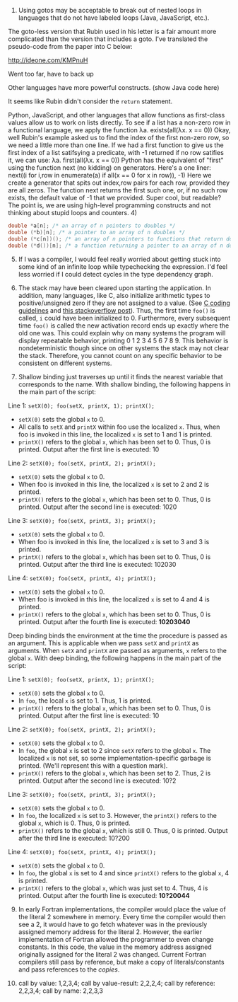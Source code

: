 1)  Using gotos may be acceptable to break out of nested loops in languages that do not have labeled loops (Java, JavaScript, etc.).

The goto-less version that Rubin used in his letter  is a fair amount more complicated than the version that includes a goto. I've translated the pseudo-code from the paper into C below:

http://ideone.com/KMPnuH

Went too far, have to back up


Other languages have more powerful constructs.
(show Java code here)

It seems like Rubin didn't consider the `return` statement.

Python, JavaScript, and other languages that allow functions as first-class values allow us to work on lists directly. To see if a list has a non-zero row in a functional language, we apply the function
λa. exists(all(λx. x == 0))
Okay, well Rubin's example asked us to find the index of the first non-zero row, so we need a little more than one line. If we had a first function to give us the first index of a list satifsying a predicate, with -1 returned if no row satifies it, we can use:
λa. first(all(λx. x == 0))
Python has the equivalent of "first" using the function next (no kidding) on generators. Here's a one liner:
next((i for i,row in enumerate(a) if all(x == 0 for x in row)), -1)
Here we create a generator that spits out index,row pairs for each row, provided they are all zeros. The function next returns the first such one, or, if no such row exists, the default value of -1 that we provided. Super cool, but readable? The point is, we are using high-level programming constructs and not thinking about stupid loops and counters.
4)
```c
double *a[n]; /* an array of n pointers to doubles */
double (*b)[n]; /* a pointer to an array of n doubles */
double (*c[n])(); /* an array of n pointers to functions that return doubles */
double (*d())[n]; /* a function returning a pointer to an array of n doubles */
```
5) If I was a compiler, I would feel really worried about getting stuck into some kind of an infinite loop while
typechecking the expression. I'd feel less worried if I could detect cycles in the type dependency graph.

7) The stack may have been cleared upon starting the application. In addition, many languages, like C, also initialize arithmetic types to positive/unsigned zero if they are not assigned to a value. (See <a href="http://c0x.coding-guidelines.com/6.7.8.html">C coding guidelines</a> and <a href="https://stackoverflow.com/questions/1597405/what-happens-to-a-declared-uninitialized-variable-in-c-does-it-have-a-value">this stackoverflow post</a>). Thus, the first time `foo()` is called, `i` could have been initialized to 0. Furthermore, every subsequent time `foo()` is called the
new activation record ends up exactly where the old one was. This could explain why on many systems the program will display repeatable behavior, printing 0 1 2 3 4 5 6 7 8 9. This behavior is nondeterministic though since
on other systems the stack may not clear the stack. Therefore, you cannot count on any
specific behavior to be consistent on different systems.

8) Shallow binding just traverses up until it finds the nearest variable that corresponds to the name. With shallow binding, the following happens in the main part of the script:

Line 1:
`setX(0); foo(setX, printX, 1); printX();`

* `setX(0)` sets the global `x` to 0.
* All calls to `setX` and `printX` within foo use the localized `x`. Thus, when foo is invoked in this line, the localized `x` is set to 1 and 1 is printed.
* `printX()` refers to the global `x`, which has been set to 0. Thus, 0 is printed.
Output after the first line is executed: 10

Line 2:
`setX(0); foo(setX, printX, 2); printX();`

* `setX(0)` sets the global `x` to 0.
* When foo is invoked in this line, the localized `x` is set to 2 and 2 is printed.
* `printX()` refers to the global `x`, which has been set to 0. Thus, 0 is printed.
Output after the second line is executed: 1020

Line 3:
`setX(0); foo(setX, printX, 3); printX();`
* `setX(0)` sets the global `x` to 0.
* When foo is invoked in this line, the localized `x` is set to 3 and 3 is printed.
* `printX()` refers to the global `x`, which has been set to 0. Thus, 0 is printed.
Output after the third line is executed: 102030

Line 4:
`setX(0); foo(setX, printX, 4); printX();`
* `setX(0)` sets the global `x` to 0.
* When foo is invoked in this line, the localized `x` is set to 4 and 4 is printed.
* `printX()` refers to the global `x`, which has been set to 0. Thus, 0 is printed.
Output after the fourth line is executed: **10203040**

Deep binding binds the environment at the time the procedure is passed as an argument. This is applicable when we pass `setX` and `printX` as arguments. When `setX` and `printX` are passed as arguments, `x` refers to the global `x`. With deep binding, the following happens in the main part of the script:

Line 1:
`setX(0); foo(setX, printX, 1); printX();`
* `setX(0)` sets the global `x` to 0.
* In `foo`, the local `x` is set to 1. Thus, 1 is printed.
* `printX()` refers to the global `x`, which has been set to 0. Thus, 0 is printed.
Output after the first line is executed: 10

Line 2:
`setX(0); foo(setX, printX, 2); printX();`

* `setX(0)` sets the global `x` to 0.
* In `foo`, the global `x` is set to 2 since `setX` refers to the global `x`. The localized `x` is not set, so some implementation-specific garbage is printed. (We'll represent this with a question mark).
* `printX()` refers to the global `x`, which has been set to 2. Thus, 2 is printed.
Output after the second line is executed: 10?2

Line 3:
`setX(0); foo(setX, printX, 3); printX();`

* `setX(0)` sets the global `x` to 0.
* In `foo`, the localized `x` is set to 3. However, the `printX()` refers to the global `x`, which is 0. Thus, 0 is printed.
* `printX()` refers to the global `x`, which is still 0. Thus, 0 is printed.
Output after the third line is executed: 10?200

Line 4:
`setX(0); foo(setX, printX, 4); printX();`
* `setX(0)` sets the global `x` to 0.
* In `foo`, the global `x` is set to 4 and since `printX()` refers to the global `x`, 4 is printed.
* `printX()` refers to the global `x`, which was just set to 4. Thus, 4 is printed.
Output after the fourth line is executed: **10?20044**

9) In early Fortran implementations, the compiler would place the value of the literal 2 somewhere in memory. Every time the compiler would then see a 2, it would have to go fetch whatever was in the previously assigned memory address for the literal 2. However, the earlier implementation of Fortran allowed the programmer to even change constants. In this code, the value in the memory address assigned originally assigned for the literal 2 was changed.
Current Fortran compilers still pass by reference, but make a copy of literals/constants and pass references to the _copies_.

10) call by value: 1,2,3,4;
    call by value-result: 2,2,2,4;
    call by reference: 2,2,3,4;
    call by name: 2,2,3,3

